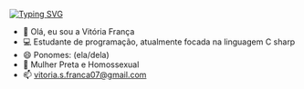 [![Typing SVG](https://readme-typing-svg.demolab.com?font=kode+nomo&size=30&pause=1000&color=F7F7F7&random=false&width=435&lines=Hello+World!+)](https://git.io/typing-svg)

- 👋 Olá, eu sou a Vitória França
- 💻 Estudante de programação, atualmente focada na linguagem C sharp
- 😄 Ponomes: (ela/dela)
- 🌈 Mulher Preta e Homossexual
- 📫 vitoria.s.franca07@gmail.com 

<!---
VitoriaFrancaS/VitoriaFrancaS is a ✨ special ✨ repository because its `README.md` (this file) appears on your GitHub profile.
You can click the Preview link to take a look at your changes.
--->
